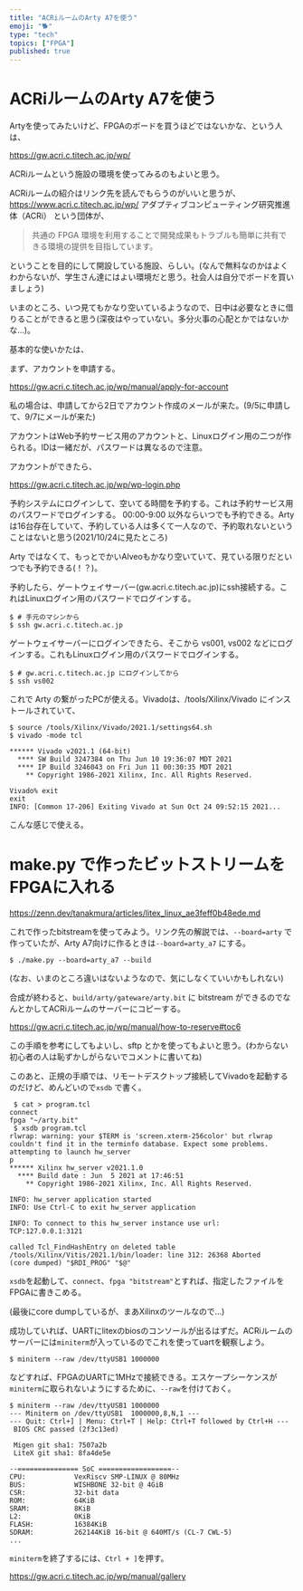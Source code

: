 ```yaml
---
title: "ACRiルームのArty A7を使う"
emoji: "🐕"
type: "tech"
topics: ["FPGA"]
published: true
---
```

# ACRiルームのArty A7を使う

Artyを使ってみたいけど、FPGAのボードを買うほどではないかな、という人は、

https://gw.acri.c.titech.ac.jp/wp/

ACRiルームという施設の環境を使ってみるのもよいと思う。

ACRiルームの紹介はリンク先を読んでもらうのがいいと思うが、https://www.acri.c.titech.ac.jp/wp/ アダプティブコンピューティング研究推進体（ACRi） という団体が、

> 共通の FPGA 環境を利用することで開発成果もトラブルも簡単に共有できる環境の提供を目指しています。

ということを目的にして開設している施設、らしい。(なんで無料なのかはよくわからないが、学生さん達にはよい環境だと思う。社会人は自分でボードを買いましょう)

いまのところ、いつ見てもかなり空いているようなので、日中は必要なときに借りることができると思う(深夜はやっていない。多分火事の心配とかではないかな…)。


基本的な使いかたは、

まず、アカウントを申請する。

https://gw.acri.c.titech.ac.jp/wp/manual/apply-for-account

私の場合は、申請してから2日でアカウント作成のメールが来た。(9/5に申請して、9/7にメールが来た)

アカウントはWeb予約サービス用のアカウントと、Linuxログイン用の二つが作られる。IDは一緒だが、パスワードは異なるので注意。

アカウントができたら、

https://gw.acri.c.titech.ac.jp/wp/wp-login.php

予約システムにログインして、空いてる時間を予約する。これは予約サービス用のパスワードでログインする。
00:00-9:00 以外ならいつでも予約できる。Arty は16台存在していて、予約している人は多くて一人なので、予約取れないということはないと思う(2021/10/24に見たところ)

Arty ではなくて、もっとでかいAlveoもかなり空いていて、見ている限りだといつでも予約できる(！？)。

予約したら、ゲートウェイサーバー(gw.acri.c.titech.ac.jp)にssh接続する。これはLinuxログイン用のパスワードでログインする。

    $ # 手元のマシンから
    $ ssh gw.acri.c.titech.ac.jp

ゲートウェイサーバーにログインできたら、そこから vs001, vs002 などにログインする。これもLinuxログイン用のパスワードでログインする。

    $ # gw.acri.c.titech.ac.jp にログインしてから
    $ ssh vs002

これで Arty の繋がったPCが使える。Vivadoは、/tools/Xilinx/Vivado にインストールされていて、

    $ source /tools/Xilinx/Vivado/2021.1/settings64.sh
    $ vivado -mode tcl
    
    ****** Vivado v2021.1 (64-bit)
      **** SW Build 3247384 on Thu Jun 10 19:36:07 MDT 2021
      **** IP Build 3246043 on Fri Jun 11 00:30:35 MDT 2021
        ** Copyright 1986-2021 Xilinx, Inc. All Rights Reserved.
    
    Vivado% exit
    exit
    INFO: [Common 17-206] Exiting Vivado at Sun Oct 24 09:52:15 2021...

こんな感じで使える。

# make.py で作ったビットストリームをFPGAに入れる

https://zenn.dev/tanakmura/articles/litex_linux_ae3feff0b48ede.md

これで作ったbitstreamを使ってみよう。リンク先の解説では、`--board=arty` で作っていたが、Arty A7向けに作るときは`--board=arty_a7` にする。

    $ ./make.py --board=arty_a7 --build

(なお、いまのところ違いはないようなので、気にしなくていいかもしれない)


合成が終わると、`build/arty/gateware/arty.bit` に bitstream ができるのでなんとかしてACRiルームのサーバーにコピーする。

https://gw.acri.c.titech.ac.jp/wp/manual/how-to-reserve#toc6

この手順を参考にしてもよいし、sftp とかを使ってもよいと思う。(わからない初心者の人は恥ずかしがらないでコメントに書いてね)


このあと、正規の手順では、リモートデスクトップ接続してVivadoを起動するのだけど、めんどいので`xsdb` で書く。


```
 $ cat > program.tcl
connect
fpga "~/arty.bit"
 $ xsdb program.tcl
rlwrap: warning: your $TERM is 'screen.xterm-256color' but rlwrap couldn't find it in the terminfo database. Expect some problems.
attempting to launch hw_server
p
****** Xilinx hw_server v2021.1.0
  **** Build date : Jun  5 2021 at 17:46:51
    ** Copyright 1986-2021 Xilinx, Inc. All Rights Reserved.

INFO: hw_server application started
INFO: Use Ctrl-C to exit hw_server application

INFO: To connect to this hw_server instance use url: TCP:127.0.0.1:3121

called Tcl_FindHashEntry on deleted table
/tools/Xilinx/Vitis/2021.1/bin/loader: line 312: 26368 Aborted                 (core dumped) "$RDI_PROG" "$@"
```

`xsdb`を起動して、`connect`、`fpga "bitstream"`とすれば、指定したファイルをFPGAに書きこめる。


(最後にcore dumpしているが、まあXilinxのツールなので…)


成功していれば、UARTにlitexのbiosのコンソールが出るはずだ。ACRiルームのサーバーには`miniterm`が入っているのでこれを使ってuartを観察しよう。

```
$ miniterm --raw /dev/ttyUSB1 1000000
```
などすれば、FPGAのUARTに1MHzで接続できる。エスケープシーケンスが`miniterm`に取られないようにするために、`--raw`を付けておく。


```
$ miniterm --raw /dev/ttyUSB1 1000000
--- Miniterm on /dev/ttyUSB1  1000000,8,N,1 ---
--- Quit: Ctrl+] | Menu: Ctrl+T | Help: Ctrl+T followed by Ctrl+H ---
 BIOS CRC passed (2f3c13ed)

 Migen git sha1: 7507a2b
 LiteX git sha1: 8fa4de5e

--=============== SoC ==================--
CPU:            VexRiscv SMP-LINUX @ 80MHz
BUS:            WISHBONE 32-bit @ 4GiB
CSR:            32-bit data
ROM:            64KiB
SRAM:           8KiB
L2:             0KiB
FLASH:          16384KiB
SDRAM:          262144KiB 16-bit @ 640MT/s (CL-7 CWL-5)
...
```

`miniterm`を終了するには、`Ctrl + ]`を押す。


https://gw.acri.c.titech.ac.jp/wp/manual/gallery
